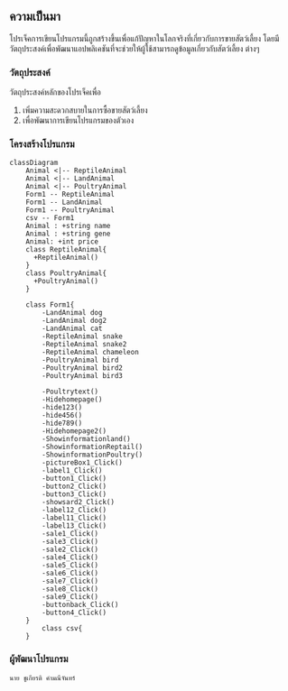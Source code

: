 ## ความเป็นมา
โปรเจ็คการเขียนโปรแกรมนี้ถูกสร้างขึ้นเพื่อแก้ปัญหาในโลกจริงที่เกี่ยวกับการขายสัตว์เลี้ยง โดยมีวัตถุประสงค์เพื่อพัฒนาแอปพลิเคชันที่จะช่วยให้ผู้ใช้สามารถดูข้อมูลเกี่ยวกับสัตว์เลี้ยง
ต่างๆ

### วัตถุประสงค์
วัตถุประสงค์หลักของโปรเจ็คเพื่อ 
1. เพิ่มความสะดวกสบายในการซื้อขายสัตว์เลี้ยง
2. เพื่อพัฒนาการเขียนโปรแกรมของตัวเอง

### โครงสร้างโปรแกรม
```mermaid
classDiagram
    Animal <|-- ReptileAnimal
    Animal <|-- LandAnimal
    Animal <|-- PoultryAnimal
    Form1 -- ReptileAnimal
    Form1 -- LandAnimal
    Form1 -- PoultryAnimal
    csv -- Form1
    Animal : +string name
    Animal : +string gene
    Animal: +int price
    class ReptileAnimal{
      +ReptileAnimal()
    }
    class PoultryAnimal{
      +PoultryAnimal()
    }
   
    class Form1{
        -LandAnimal dog
        -LandAnimal dog2
        -LandAnimal cat
        -ReptileAnimal snake
        -ReptileAnimal snake2
        -ReptileAnimal chameleon
        -PoultryAnimal bird
        -PoultryAnimal bird2
        -PoultryAnimal bird3

        -Poultrytext()
        -Hidehomepage()
        -hide123()
        -hide456()
        -hide789()
        -Hidehomepage2()
        -Showinformationland()
        -ShowinformationReptail()   
        -ShowinformationPoultry()
        -pictureBox1_Click()
        -label1_Click()
        -button1_Click()
        -button2_Click()  
        -button3_Click()
        -showsard2_Click()
        -label12_Click()
        -label11_Click()
        -label13_Click()
        -sale1_Click()
        -sale3_Click()
        -sale2_Click()
        -sale4_Click()
        -sale5_Click()
        -sale6_Click()
        -sale7_Click()
        -sale8_Click()
        -sale9_Click()
        -buttonback_Click()
        -button4_Click()  
    }
        class csv{
    }
```



### ผู้พัฒนาโปรแกรม
    นาย ชูเกียรติ คำมณีจันทร์

